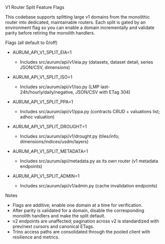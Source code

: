 V1 Router Split Feature Flags

This codebase supports splitting large v1 domains from the monolithic router into dedicated, maintainable routers. Each split is gated by an environment flag so you can enable a domain incrementally and validate parity before retiring the monolith handlers.

Flags (all default to 0/off)

- AURUM_API_V1_SPLIT_EIA=1
  - Includes src/aurum/api/v1/eia.py (datasets, dataset detail, series JSON/CSV, dimensions)

- AURUM_API_V1_SPLIT_ISO=1
  - Includes src/aurum/api/v1/iso.py (LMP last-24h/hourly/daily/negative, JSON/CSV with ETag 304)

- AURUM_API_V1_SPLIT_PPA=1
  - Includes src/aurum/api/v1/ppa.py (contracts CRUD + valuations list; adhoc valuation)

- AURUM_API_V1_SPLIT_DROUGHT=1
  - Includes src/aurum/api/v1/drought.py (tiles/info; dimensions/indices/usdm/layers)

- AURUM_API_V1_SPLIT_METADATA=1
  - Includes src/aurum/api/metadata.py as its own router (v1 metadata endpoints)

- AURUM_API_V1_SPLIT_ADMIN=1
  - Includes src/aurum/api/v1/admin.py (cache invalidation endpoints)

Notes

- Flags are additive; enable one domain at a time for verification.
- After parity is validated for a domain, disable the corresponding monolith handlers and make the split default.
- v2 endpoints are unaffected; pagination across v2 is standardized with prev/next cursors and canonical ETags.
- Trino access paths are consolidated through the pooled client with resilience and metrics.

